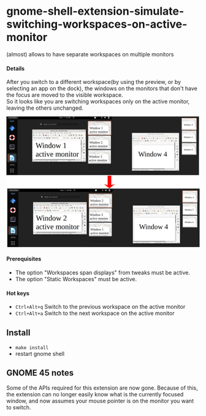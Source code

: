 # gnome-shell-extension-simulate-switching-workspaces-on-active-monitor

(almost) allows to have separate workspaces on multiple monitors

#### Details 

After you switch to a different workspace(by using the preview, or by selecting an app on the dock), the windows on the monitors that don't have the focus are moved to the visible workspace.  
So it looks like you are switching workspaces only on the active monitor, leaving the others unchanged.

![Alt text](screenshot.png?raw=true "Screenshot")

#### Prerequisites

* The option "Workspaces span displays"  from tweaks must be active.
* The option "Static Workspaces" must be active.

#### Hot keys

* `Ctrl+Alt+q` Switch to the previous workspace on the active monitor
* `Ctrl+Alt+a` Switch to the next workspace on the active monitor


## Install

* ```make install```
* restart gnome shell


## GNOME 45 notes

Some of the APIs required for this extension are now gone.
Because of this, the extension can no longer easily know what is the currently focused window,
and now assumes your mouse pointer is on the monitor you want to switch.
